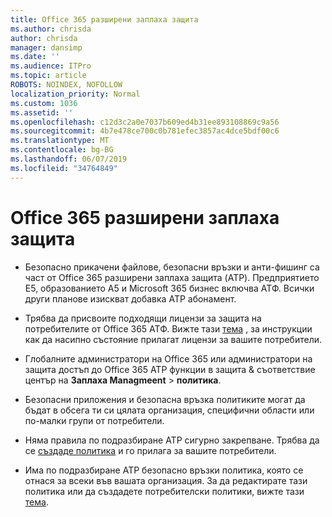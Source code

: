 ```yaml
---
title: Office 365 разширени заплаха защита
ms.author: chrisda
author: chrisda
manager: dansimp
ms.date: ''
ms.audience: ITPro
ms.topic: article
ROBOTS: NOINDEX, NOFOLLOW
localization_priority: Normal
ms.custom: 1036
ms.assetid: ''
ms.openlocfilehash: c12d3c2a0e7037b609ed4b31ee893108869c9a56
ms.sourcegitcommit: 4b7e478ce700c0b781efec3857ac4dce5bdf00c6
ms.translationtype: MT
ms.contentlocale: bg-BG
ms.lasthandoff: 06/07/2019
ms.locfileid: "34764849"
---
```

# <a name="office-365-advanced-threat-protection"></a>Office 365 разширени заплаха защита

- Безопасно прикачени файлове, безопасни връзки и анти-фишинг са част от Office 365 разширени заплаха защита (ATP). Предприятието Е5, образованието A5 и Microsoft 365 бизнес включва АТФ. Всички други планове изискват добавка ATP абонамент.

- Трябва да присвоите подходящи лицензи за защита на потребителите от Office 365 АТФ. Вижте тази [тема](https://docs.microsoft.com/office365/admin/subscriptions-and-billing/assign-licenses-to-users) , за инструкции как да насипно състояние прилагат лицензи за вашите потребители.

- Глобалните администратори на Office 365 или администратори на защита достъп до Office 365 ATP функции в защита & съответствие център на **Заплаха Managmeent** \> **политика**.

- Безопасни приложения и безопасна връзка политиките могат да бъдат в обсега ти си цялата организация, специфични области или по-малки групи от потребители.

- Няма правила по подразбиране ATP сигурно закрепване. Трябва да се [създаде политика](https://docs.microsoft.com/office365/securitycompliance/set-up-atp-safe-attachments-policies) и го прилага за вашите потребители.

- Има по подразбиране ATP безопасно връзки политика, която се отнася за всеки във вашата организация. За да редактирате тази политика или да създадете потребителски политики, вижте тази [тема](https://docs.microsoft.com/office365/securitycompliance/set-up-atp-safe-links-policies).
